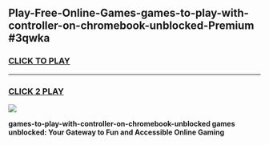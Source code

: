 
## Play-Free-Online-Games-games-to-play-with-controller-on-chromebook-unblocked-Premium #3qwka
<h3>
<a href="https://premium.freeplayer.one?title=games-to-play-with-controller-on-chromebook-unblocked&ref=8M">CLICK TO PLAY</a></h3>
<hr>

<h3>
<a href="https://premium.freeplayer.one?title=games-to-play-with-controller-on-chromebook-unblocked&ref=8M">CLICK 2 PLAY</a>
  
</h3>

<a href="https://premium.freeplayer.one?title=games-to-play-with-controller-on-chromebook-unblocked&ref=8M"><img src="https://clearcache.store/games.png"></a>


**games-to-play-with-controller-on-chromebook-unblocked games unblocked: Your Gateway to Fun and Accessible Online Gaming**
